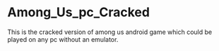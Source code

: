 # Among_Us_pc_Cracked
This is the cracked version of among us android game which could be played on any pc without an emulator.
